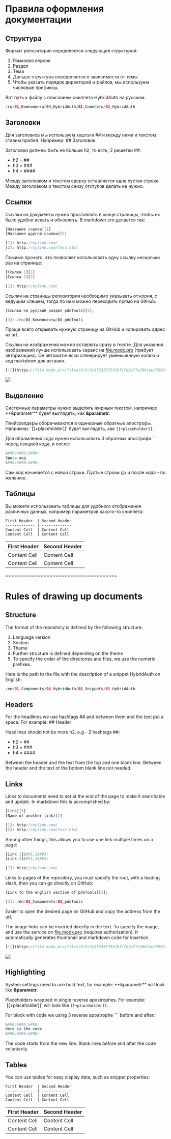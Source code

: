
# Правила оформления документации

## Структура

Формат репозитория определяется следующей структурой:

1. Языковая версия
2. Раздел
3. Тема
4. Дальше структура определяется в зависимости от темы
5. Чтобы указать порядок директорий и файлов, мы используем числовые префиксы.

Вот путь к файлу с описанием сниппета HybridAuth на русском:

``` php
/ru/01_Компоненты/04_HybridAuth/01_Сниппеты/01_HybridAuth
```

## Заголовки

Для заголовков мы используем хештэги \#\# и между ними и текстом ставим пробел. Например: \#\# Заголовок

Заголовки должны быть не больше h2, то есть, 2 решетки \#\#:

* h2 = \#\#
* h3 = \#\#\#
* h4 = \#\#\#\#

Между заголовком и текстом сверху оставляется одна пустая строка. Между заголовком и текстом снизу отступов делать не нужно.

## Ссылки

Ссылки на документы нужно проставлять в конце страницы, чтобы их было удобно искать и обновлять. В markdown это делается так:

``` php
[Название ссылки][1]
[Название другой ссылки][2]

[1]: http://mylink.com/
[2]: http://mylink.com/test.html
```

Помимо прочего, это позволяет использовать одну ссылку несколько раз на странице:

``` php
[Ссылка 1][1]
[Ссылка 2][2]

[1]: http://mylink.com/
```

Ссылки на страницы репозитория необходимо указывать от корня, с ведущим слешем, тогда по ним можно переходить прямо на GitHub:

``` php
[Ссылка на русский раздел pdoTools][3];

[3]: /ru/01_Компоненты/01_pdoTools
```

Проще всего открывать нужную страницу на GitHub и копировать адрес из url.

Ссылки на изображения можно вставлять сразу в тексте. Для указания изображений лучше использовать сервис на [file.modx.pro][1] (требует авторизацию).
Он автоматически сгенерирует уменьшенную копию и код markdown для вставки.

``` php
[![](https://file.modx.pro/files/8/5/3/85333575318f1fb2e7fe2881eb25559as.jpg)](https://file.modx.pro/files/8/5/3/85333575318f1fb2e7fe2881eb25559a.png)
```

[![](https://file.modx.pro/files/9/1/3/9133c7c64f340c967fa9c6dba57cd2f9s.jpg)](https://file.modx.pro/files/9/1/3/9133c7c64f340c967fa9c6dba57cd2f9.png)

## Выделение

Cистемные параметры нужно выделять жирным текстом, например: \*\*&parametr\*\* будет выглядеть, как **&parametr**.

Плейсхолдеры оборачиваются в одинарные обратные апострофы. Например: \`[[+placeholder]]\` будет выглядеть, как `[[+placeholder]]`.

Для обрамления кода нужно использовать 3 обратных апострофа  \`\`\` перед секцией кода, и после:

``` php
&#96;&#96;&#96;
Здесь код
&#96;&#96;&#96;
```

Сам код начинается с новой строки. Пустые строки до и после кода - по желанию.

## Таблицы

Вы можете использовать таблицы для удобного отображения различных данных, например параметров какого-то сниппета:

``` table
First Header  | Second Header
------------- | -------------
Content Cell  | Content Cell
Content Cell  | Content Cell
```

First Header  | Second Header
------------- | -------------
Content Cell  | Content Cell
Content Cell  | Content Cell

======================================

# Rules of drawing up documents

## Structure

The format of the repository is defined by the following structure:

1. Language version
2. Section
3. Theme
4. Further structure is defined depending on the theme
5. To specify the order of the directories and files, we use the numeric prefixes.

Here is the path to the file with the description of a snippet HybridAuth on English:

``` php
/en/01_Components/04_HybridAuth/01_Snippets/01_HybridAuth
```

## Headers

For the headlines we use hashtags \#\# and between them and the text put a space. For example: \#\# Header

Headlines should not be more h2, e.g - 2 hashtags \#\#:

* h2 = \#\#
* h3 = \#\#\#
* h4 = \#\#\#\#

Between the header and the text from the top and one blank line. Between the header and the text of the bottom blank line not needed.

## Links

Links to documents need to set at the end of the page to make it searchable and update. In markdown this is accomplished by:

``` php
[Link][1]
[Name of another link][2]

[1]: http://mylink.com/
[2]: http://mylink.com/test.html
```

Among other things, this allows you to use one link multiple times on a page:

``` php
[Link 1]&#91;1&#93;
[Link 2]&#91;1&#93;

[1]: http://mylink.com/
```

Links to pages of the repository, you must specify the root, with a leading slash, then you can go directly on GitHub:

``` php
[Link to the english section of pdoTools][3];

[3]: /en/01_Components/01_pdoTools
```

Easier to open the desired page on GitHub and copy the address from the url.

The image links can be inserted directly in the text. To specify the image, and use the service on [file.modx.pro][1] (requires authorization).
It automatically generates thumbnail and markdown code for insertion.

``` php
[![](https://file.modx.pro/files/8/5/3/85333575318f1fb2e7fe2881eb25559as.jpg)](https://file.modx.pro/files/8/5/3/85333575318f1fb2e7fe2881eb25559a.png)
```

[![](https://file.modx.pro/files/9/1/3/9133c7c64f340c967fa9c6dba57cd2f9s.jpg)](https://file.modx.pro/files/9/1/3/9133c7c64f340c967fa9c6dba57cd2f9.png)

## Highlighting

System settings need to use bold text, for example: \*\*&parametr\*\* will look like **&parametr**.

Placeholders wrapped in single reverse apostrophes. For example: \`[[+placeholder]]\` will look like `[[+placeholder]]`.

For block with code we using 3 reverse apostrophe \`\`\` before and after:

``` php
&#96;&#96;&#96;
Here is the code
&#96;&#96;&#96;
```

The code starts from the new line. Blank lines before and after the code voluntarily.

## Tables

You can use tables for easy display data, such as snippet properties:

``` table
First Header  | Second Header
------------- | -------------
Content Cell  | Content Cell
Content Cell  | Content Cell
```

First Header  | Second Header
------------- | -------------
Content Cell  | Content Cell
Content Cell  | Content Cell

[1]: https://file.modx.pro